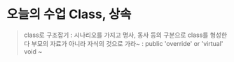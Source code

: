 # 오늘의 수업 Class, 상속 
> class로 구조잡기 : 시나리오를 가지고 명사, 동사 등의 구분으로 class를 형성한다
> 부모의 자료가 아니라 자식의 것으로 가라~ : public 'override' or 'virtual' void ~
 
 
